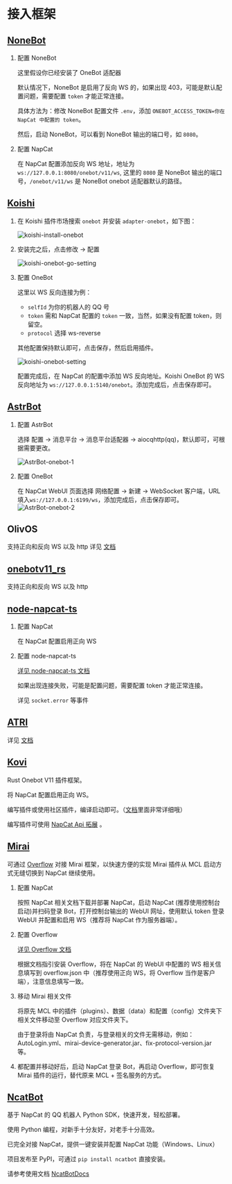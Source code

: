 # 接入框架

## [NoneBot](https://nonebot.dev/docs/)

1. 配置 NoneBot

   这里假设你已经安装了 OneBot 适配器

   默认情况下，NoneBot 是启用了反向 WS 的，如果出现 403，可能是默认配置问题，需要配置 `token` 才能正常连接。

   具体方法为：修改 NoneBot 配置文件 `.env`，添加 `ONEBOT_ACCESS_TOKEN=你在 NapCat 中配置的 token`。

   然后，启动 NoneBot，可以看到 NoneBot 输出的端口号，如 `8080`。

2. 配置 NapCat

   在 NapCat 配置添加反向 WS 地址，地址为 `ws://127.0.0.1:8080/onebot/v11/ws`, 这里的 `8080` 是 NoneBot 输出的端口号，`/onebot/v11/ws` 是 NoneBot onebot 适配器默认的路径。

## [Koishi](https://koishi.chat)

1. 在 Koishi 插件市场搜索 `onebot` 并安装 `adapter-onebot`，如下图：

   ![koishi-install-onebot](/assets/use/koishi-install-onebot.png)

2. 安装完之后，点击修改 → 配置

   ![koishi-onebot-go-setting](/assets/use/koishi-onebot-go-setting.png)

3. 配置 OneBot

   这里以 WS 反向连接为例：

   - `selfId` 为你的机器人的 QQ 号
   - `token` 需和 NapCat 配置的 `token` 一致，当然，如果没有配置 token，则留空。
   - `protocol` 选择 ws-reverse

   其他配置保持默认即可，点击保存，然后启用插件。

   ![koishi-onebot-setting](/assets/use/koishi-onebot-setting.png)

   配置完成后，在 NapCat 的配置中添加 WS 反向地址。Koishi OneBot 的 WS 反向地址为 `ws://127.0.0.1:5140/onebot`。添加完成后，点击保存即可。

## [AstrBot](https://astrbot.app/)

1. 配置 AstrBot

   选择 配置 → 消息平台 → 消息平台适配器 → aiocqhttp(qq)，默认即可，可根据需要更改。

   ![AstrBot-onebot-1](/assets/use/Astrbot-onebot-1.png)

2. 配置 OneBot

   在 NapCat WebUI 页面选择 网络配置 → 新建 → WebSocket 客户端，URL 填入`ws://127.0.0.1:6199/ws`，添加完成后，点击保存即可。
   ![AstrBot-onebot-2](/assets/use/Astrbot-onebot-2.png)

## OlivOS

支持正向和反向 WS 以及 http 详见 [文档](https://doc.olivos.wiki/)

## [onebotv11_rs](https://github.com/canxin121/onebotv11_rs)

支持正向和反向 WS 以及 http

## [node-napcat-ts](https://github.com/HkTeamX/node-napcat-ts)

1. 配置 NapCat

   在 NapCat 配置启用正向 WS

2. 配置 node-napcat-ts

   [详见 node-napcat-ts 文档](https://node-napcat-ts.huankong.top/guide/getting-started)

   如果出现连接失败，可能是配置问题，需要配置 token 才能正常连接。

   详见 `socket.error` 等事件

## [ATRI](https://github.com/HkTeamX/ATRI)

详见 [文档](https://atri.huankong.top/)

## [Kovi](https://github.com/ThriceCola/Kovi)

Rust Onebot V11 插件框架。

将 NapCat 配置启用正向 WS。

编写插件或使用社区插件，编译启动即可。（[文档](https://thricecola.github.io/kovi-doc)里面非常详细哦）

编写插件可使用 [NapCat Api 拓展](https://crates.io/crates/kovi-plugin-expand-napcat) 。

## [Mirai](https://github.com/mamoe/mirai)

可通过 [Overflow](https://github.com/MrXiaoM/Overflow) 对接 Mirai 框架，以快速方便的实现 Mirai 插件从 MCL 启动方式无缝切换到 NapCat 继续使用。

1. 配置 NapCat

   按照 NapCat 相关文档下载并部署 NapCat，启动 NapCat (推荐使用控制台启动)并扫码登录 Bot，打开控制台输出的 WebUI 网址，使用默认 token 登录 WebUI 并配置和启用 WS（推荐将 NapCat 作为服务器端）。

2. 配置 Overflow

   [详见 Overflow 文档](https://mirai.mrxiaom.top/)

   根据文档指引安装 Overflow，将在 NapCat 的 WebUI 中配置的 WS 相关信息填写到 overflow.json 中（推荐使用正向 WS，将 Overflow 当作是客户端），注意信息填写一致。

3. 移动 Mirai 相关文件

   将原先 MCL 中的插件（plugins）、数据（data）和配置（config）文件夹下相关文件移动至 Overflow 对应文件夹下。

   由于登录将由 NapCat 负责，与登录相关的文件无需移动，例如：AutoLogin.yml、mirai-device-generator.jar、fix-protocol-version.jar 等。

4. 都配置并移动好后，启动 NapCat 登录 Bot，再启动 Overflow，即可恢复 Mirai 插件的运行，替代原来 MCL + 签名服务的方式。

## [NcatBot](https://github.com/liyihao1110/ncatbot/)

基于 NapCat 的 QQ 机器人 Python SDK，快速开发，轻松部署。

使用 Python 编程，对新手十分友好，对老手十分高效。

已完全对接 NapCat，提供一键安装并配置 NapCat 功能（Windows、Linux）

项目发布至 PyPI，可通过 `pip install ncatbot` 直接安装。

请参考使用文档 [NcatBotDocs](https://docs.ncatbot.xyz/)